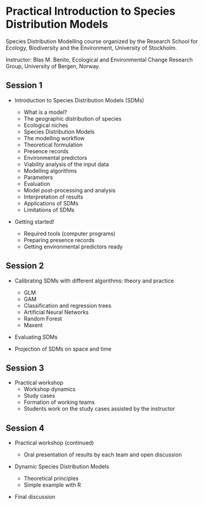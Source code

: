 # Practical Introduction to Species Distribution Models

Species Distribution Modelling course organized by the Research School for Ecology, Biodiversity and the Environment, University of Stockholm.

Instructor: Blas M. Benito, Ecological and Environmental Change Research Group, University of Bergen, Norway.

## Session 1


+  Introduction to Species Distribution Models (SDMs)
   +  What is a model?
   +  The geographic distribution of species
   +  Ecological niches
   +  Species Distribution Models
   +  The modelling workflow
   +  Theoretical formulation
   +  Presence records
   +  Environmental predictors
   +  Viability analysis of the input data
   +  Modelling algorithms
   +  Parameters
   +  Evaluation
   +  Model post-processing and analysis
   +  Interpretation of results
   +  Applications of SDMs
   +  Limitations of SDMs

+  Getting started!
   +  Required tools (computer programs)
   +  Preparing presence records
   +  Getting environmental predictors ready

## Session 2

+  Calibrating SDMs with different algorithms: theory and practice 
   +  GLM
   +  GAM
   +  Classification and regression trees
   +  Artificial Neural Networks
   +  Random Forest
   +  Maxent

+  Evaluating SDMs

+  Projection of SDMs on space and time

 

##  Session 3

+  Practical workshop
   +  Workshop dynamics
   +  Study cases
   +  Formation of working teams
   +  Students work on the study cases assisted by the instructor


## Session 4
 
+  Practical workshop (continued)
   +  Oral presentation of results by each team and open discussion

+  Dynamic Species Distribution Models
   +  Theoretical principles
   +  Simple example with R

+  Final discussion
